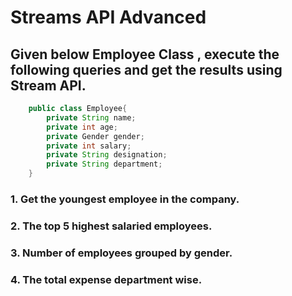 # Streams API Advanced 
## Given below Employee Class , execute the following queries and get the results using Stream API. 
```java
    public class Employee{
        private String name;
        private int age;
        private Gender gender; 
        private int salary;
        private String designation;
        private String department; 
    }
```

### 1. Get the youngest employee in the company.
### 2. The top 5 highest salaried employees. 
### 3. Number of employees grouped by gender. 
### 4. The total expense department wise.


